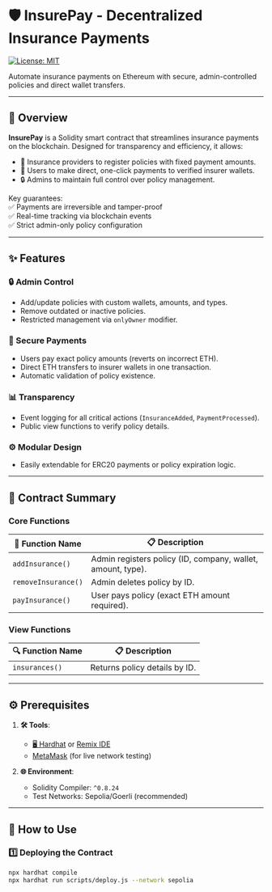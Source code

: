 # 🛡️ InsurePay - Decentralized Insurance Payments  

[![License: MIT](https://img.shields.io/badge/License-MIT-blue.svg)](https://opensource.org/licenses/MIT)  

Automate insurance payments on Ethereum with secure, admin-controlled policies and direct wallet transfers.  

---

## 📝 Overview  
**InsurePay** is a Solidity smart contract that streamlines insurance payments on the blockchain. Designed for transparency and efficiency, it allows:  
- 🏢 Insurance providers to register policies with fixed payment amounts.  
- 👥 Users to make direct, one-click payments to verified insurer wallets.  
- 🔒 Admins to maintain full control over policy management.  

Key guarantees:  
✅ Payments are irreversible and tamper-proof  
✅ Real-time tracking via blockchain events  
✅ Strict admin-only policy configuration  

---

## ✨ Features  

### 🔒 Admin Control  
- Add/update policies with custom wallets, amounts, and types.  
- Remove outdated or inactive policies.  
- Restricted management via `onlyOwner` modifier.  

### 💸 Secure Payments  
- Users pay exact policy amounts (reverts on incorrect ETH).  
- Direct ETH transfers to insurer wallets in one transaction.  
- Automatic validation of policy existence.  

### 📊 Transparency  
- Event logging for all critical actions (`InsuranceAdded`, `PaymentProcessed`).  
- Public view functions to verify policy details.  

### ⚙️ Modular Design  
- Easily extendable for ERC20 payments or policy expiration logic.  

---

## 📖 Contract Summary  

### Core Functions  
| 🔧 Function Name       | 📋 Description                                                                 |
|-----------------------|-------------------------------------------------------------------------------|
| `addInsurance()`      | Admin registers policy (ID, company, wallet, amount, type).                  |
| `removeInsurance()`   | Admin deletes policy by ID.                                                  |
| `payInsurance()`      | User pays policy (exact ETH amount required).                                |

### View Functions  
| 🔍 Function Name       | 📋 Description                                   |
|-----------------------|-------------------------------------------------|
| `insurances()`        | Returns policy details by ID.                   |

---

## ⚙️ Prerequisites  

1. **🛠️ Tools**:  
   - [🖥️ Hardhat](https://hardhat.org/) or [Remix IDE](https://remix.ethereum.org)  
   - [MetaMask](https://metamask.io/) (for live network testing)  

2. **🌐 Environment**:  
   - Solidity Compiler: `^0.8.24`  
   - Test Networks: Sepolia/Goerli (recommended)  



---

## 🚀 How to Use  

### 1️⃣ Deploying the Contract  
```bash
npx hardhat compile
npx hardhat run scripts/deploy.js --network sepolia
